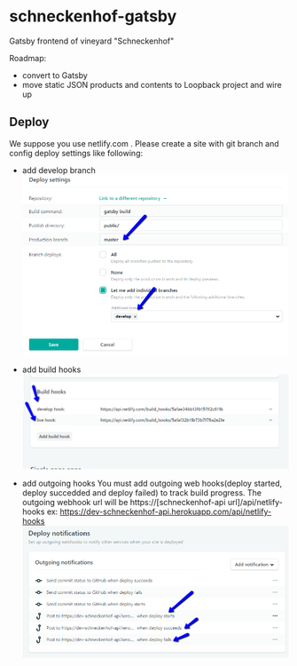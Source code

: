 # schneckenhof-gatsby

Gatsby frontend of vineyard "Schneckenhof"

Roadmap:

* convert to Gatsby
* move static JSON products and contents to Loopback project and wire up

## Deploy

We suppose you use netlify.com .
Please create a site with git branch and config deploy settings like following:

* add develop branch
  ![enter image description here](https://github.com/Uiseguys/schneckenhof-gatsby/blob/master/screenshots/2018-05-15_1146.png?raw=true)

* add build hooks
  ![enter image description here](https://github.com/Uiseguys/schneckenhof-gatsby/blob/master/screenshots/2018-05-15_1148.png?raw=true)

* add outgoing hooks
  You must add outgoing web hooks(deploy started, deploy succedded and deploy failed) to track build progress.
  The outgoing webhook url will be https://[schneckenhof-api url]/api/netlify-hooks
  ex: https://dev-schneckenhof-api.herokuapp.com/api/netlify-hooks
  ![enter image description here](https://github.com/Uiseguys/schneckenhof-gatsby/blob/master/screenshots/2018-05-15_1858.png?raw=true)
